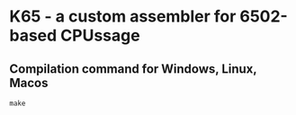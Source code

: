 # K65 - a custom assembler for 6502-based CPUssage

## Compilation command for Windows, Linux, Macos

`make`
